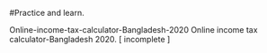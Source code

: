 #Practice and learn.

 Online-income-tax-calculator-Bangladesh-2020
Online income tax calculator-Bangladesh 2020. [ incomplete ]
